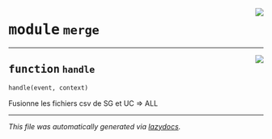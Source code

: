 <!-- markdownlint-disable -->

<a href="https://github.com/qlefevre/stabilitywarrants/blob/main/functions\merge.py#L0"><img align="right" style="float:right;" src="https://img.shields.io/badge/-source-cccccc?style=flat-square"></a>

# <kbd>module</kbd> `merge`





---

<a href="https://github.com/qlefevre/stabilitywarrants/blob/main/functions\merge.py#L4"><img align="right" style="float:right;" src="https://img.shields.io/badge/-source-cccccc?style=flat-square"></a>

## <kbd>function</kbd> `handle`

```python
handle(event, context)
```

Fusionne les fichiers csv de SG et UC => ALL 




---

_This file was automatically generated via [lazydocs](https://github.com/ml-tooling/lazydocs)._
